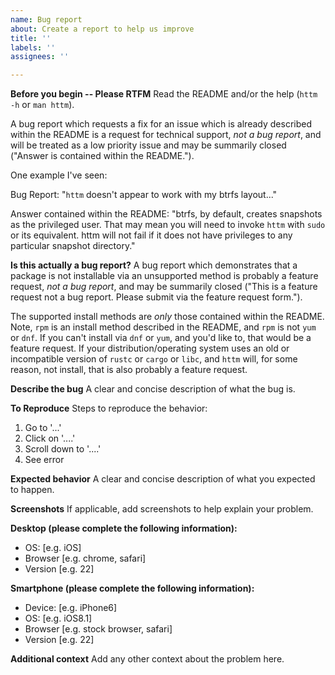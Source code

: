 ```yaml
---
name: Bug report
about: Create a report to help us improve
title: ''
labels: ''
assignees: ''

---
```


**Before you begin -- Please RTFM**
Read the README and/or the help (`httm -h` or `man httm`).

A bug report which requests a fix for an issue which is already described within the README is a request for technical support, *not a bug report*, and will be treated as a low priority issue and may be summarily closed ("Answer is contained within the README.").

One example I've seen:

Bug Report: "`httm` doesn't appear to work with my btrfs layout..."

Answer contained within the README: "btrfs, by default, creates snapshots as the privileged user.  That may mean you will need to invoke `httm` with `sudo` or its equivalent.  httm will not fail if it does not have privileges to any particular snapshot directory."

**Is this actually a bug report?**
A bug report which demonstrates that a package is not installable via an unsupported method is probably a feature request, *not a bug report*, and may be summarily closed ("This is a feature request not a bug report.  Please submit via the feature request form.").

The supported install methods are *only* those contained within the README.  Note, `rpm` is an install method described in the README, and `rpm` is not `yum` or `dnf`.  If you can't install via `dnf` or `yum`, and you'd like to, that would be a feature request.  If your distribution/operating system uses an old or incompatible version of `rustc` or `cargo` or `libc`, and `httm` will, for some reason, not install, that is also probably a feature request.

**Describe the bug**
A clear and concise description of what the bug is.

**To Reproduce**
Steps to reproduce the behavior:
1. Go to '...'
2. Click on '....'
3. Scroll down to '....'
4. See error

**Expected behavior**
A clear and concise description of what you expected to happen.

**Screenshots**
If applicable, add screenshots to help explain your problem.

**Desktop (please complete the following information):**
 - OS: [e.g. iOS]
 - Browser [e.g. chrome, safari]
 - Version [e.g. 22]

**Smartphone (please complete the following information):**
 - Device: [e.g. iPhone6]
 - OS: [e.g. iOS8.1]
 - Browser [e.g. stock browser, safari]
 - Version [e.g. 22]

**Additional context**
Add any other context about the problem here.
